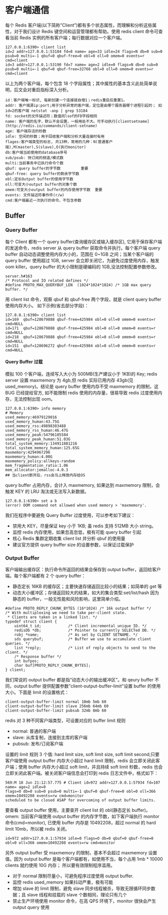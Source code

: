 # 客户端通信

每个 Redis 客户端(以下简称”Client”)都有多个状态属性，而理解和分析这些属性，对于我们设计 Redis 键空间和运营管理都有帮助。使用 redis client 命令可查看当前 Redis 实例的所有客户端；每行数据对应一个客户端。

```
127.0.0.1:6390> client list
id=2 addr=127.0.0.1:53184 fd=8 name= age=33 idle=24 flags=N db=0 sub=0 psub=0 multi=-1 qbuf=0 qbuf-free=0 obl=0 oll=0 omem=0 events=r cmd=client
id=3 addr=127.0.0.1:53190 fd=7 name= age=2 idle=0 flags=N db=0 sub=0 psub=0 multi=-1 qbuf=0 qbuf-free=32768 obl=0 oll=0 omem=0 events=r cmd=client
```

以上为两个客户端，每个包含 18 个字段属性；其中属性的基本含义此处简单说明，后文会对重启指标深入分析。

```
id：客户端唯一标识, 每新创建一个连接就自增1；redis重启后重置1。
addr: 客户端源ip:port;用于分析异常的客户端，定位是由哪个服务器哪个进程引起的； 如id=2的客户端 netstat -anp | grep 53184
fd: socket的文件描述符；数值同lsof的FD字段相同
name: 客户端的名字，默认不会设置，一般用处不大。可手动执行[clientsetname](http://redis.io/commands/client-setname)
age: 客户端存活的秒数
idle: 空闲的秒数；用于回收客户端和分析大量连接时有用
flages:客户端类型的标志, 共13种，常用的几种：N(普通客户端),M(master),S(slave),O(执行monitor)
db:客户端当前使用的database序号
sub/psub: 快订阅的频道/模式数
multi:当前事务中已执行命令个数
qbuf: query buffer的字节数         重要
qbuf-free: query buffer的剩余字节数
obl:定长Output buffer的使用字节数
oll:可变大小output buffer的对象个数
omem:可变大小output buffer的内存使用字节数  重要
events: 文件描述符事作件(r/w)
cmd:客户端最近一次执行的命令，不包含参数
```

## Buffer

### Query Buffer

每个 Client 都有一个 query buffer(查询缓存区或输入缓存区), 它用于保存客户端的发送命令，redis server 从 query buffer 获取命令并执行。每个客户端 query buffer 自动动态调整使用内存大小的，范围在 0~1GB 之间；当某个客户端的 query buffer 使用超过 1GB, server 会立即关闭它，为避免过度使用内存，触发 oom killer。query buffer 的大小限制是硬编码的 1GB,没法控制配置参数修改。

```
server.h#163
/* Protocol and IO related defines */
#define PROTO_MAX_QUERYBUF_LEN  (1024*1024*1024) /* 1GB max query buffer. */
```

用 client list 命令，观察 qbuf 和 qbuf-free 两个字段，就是 client query buffer 使用内存大小。
如下示例(省去部分字段)：

```
127.0.0.1:6390> client list
id=169  qbuf=128679888 qbuf-free=425984 obl=0 oll=0 omem=0 events=r cmd=NULL
id=171  qbuf=128679888 qbuf-free=425984 obl=0 oll=0 omem=0 events=r cmd=NULL
id=218  qbuf=128679888 qbuf-free=425984 obl=0 oll=0 omem=0 events=r cmd=NULL
id=151  qbuf=128696272 qbuf-free=425984 obl=0 oll=0 omem=0 events=r cmd=NULL
```

#### Query Buffer 过载

模拟 100 个客户端，连续写入大小为 500MB(生产建议小于 1KB)的 Key; redis server 设置 maxmemory 为 4gb,但 redis 实际已用内存 43gb(见 used_memory)。结论是 query buffer 使用内存不受 maxmemory 的限制，这 BUG 已经提给官方, 如不能限制 redis 使用的内存量，很易导致 redis 过度使用内存，无法控制出现 oom。

```
127.0.0.1:6390> info memory
# Memory
used_memory:46979129016
used_memory_human:43.75G
used_memory_rss:49898303488
used_memory_rss_human:46.47G
used_memory_peak:54796105584
used_memory_peak_human:51.03G
total_system_memory:134911881216
total_system_memory_human:125.65G
maxmemory:4294967296
maxmemory_human:4.00G
maxmemory_policy:allkeys-random
mem_fragmentation_ratio:1.06
mem_allocator:jemalloc-4.0.3
## 当client断开后，rss会马上释放内存给OS
```

query buffer 占用内存，会计入 maxmemory, 如果达到 maxmemory 限制，会触发 KEY 的 LRU 淘汰或无法写入新数据。

```
127.0.0.1:6390> set a b
(error) OOM command not allowed when used memory > 'maxmemory'.
```

我们在程序中要避免 Query Buffer 过度使用，可以参考如下建议：

- 禁用大 KEY，尽量保证 key 小于 1KB; 虽 redis 支持 512MB 大小 string。
- 监控 redis 内存使用，如果忽高忽低，极有可能 query buffer 引起
- 核心 Redis 集群定期收集 client list 并分析 qbuf 的使用量
- 建议官方提供 query buffer size 的设置参数，以保证过载保护

### Output Buffer

客户端输出缓存区：执行命令所返回的结果会保存到 output buffer，返回给客户端。每个客户端都有 2 个 query buffer：

- 静态定长 16KB 的缓存区；主要快速存储返回比较小的结果；如简单的 get 等
- 动态大小缓冲区；存储返回较大的结果，如大的集合类型:set/list/hash
  因为静态的 buffer，一般无性能和风险影响，这里简单介绍。

```
#define PROTO_REPLY_CHUNK_BYTES (16*1024) /* 16k output buffer */
/* With multiplexing we need to take per-client state.
 * Clients are taken in a linked list. */
typedef struct client {
    uint64_t id;            /* Client incremental unique ID. */
    redisDb *db;            /* Pointer to currently SELECTed DB. */
    robj *name;             /* As set by CLIENT SETNAME. */
    sds querybuf;           /* Buffer we use to accumulate client queries. */
    list *reply;            /* List of reply objects to send to the client. */
    /* Response buffer */
    int bufpos;
    char buf[PROTO_REPLY_CHUNK_BYTES];
} client;
```

我们常说的 output buffer 都是指“动态大小的输出缓冲区”。和 qeury buffer 不同，output buffer 提供配置参数”client-output-buffer-limit”设置 buffer 的使用大小。下面是 limit 的设置格式：

```
client-output-buffer-limit normal 10mb 5mb 60
client-output-buffer-limit slave 256mb 64mb 60
client-output-buffer-limit pubsub 32mb 8mb 60
```

redis 对 3 种不同客户端类型，可设置对应的 buffer limit 规则

- normal: 普通的客户端
- slave: 从库复制，连接到主库的客户端
- pubsub: 发布/订阅客户端

设置的 limit 规则 3 个值: hard limit size, soft limit size, soft limit second;只要客户端使用 output buffer 内存大小超过 hard limit 限制，redis 会立即关闭此客户端；使用 buffer 内存大小超过 soft limit，并且持续 soft limit 秒数，redis 也会立即关闭此客户端。被关闭客户端信息会打印到 redis 日志文件中，格式如下：

```
569:M 18 Jun 21:12:57.775 # Client id=972 addr=127.0.0.1:57934 fd=107 name= age=2 idle=0
flags=O db=0 sub=0 psub=0 multi=-1 qbuf=0 qbuf-free=0 obl=0 oll=366 omem=10492208 events=rw cmd=monitor
scheduled to be closed ASAP for overcoming of output buffer limits.
```

要查看 output buffer 使用，主要查开 client list 的 obl(静态定长 buffer)。omem: 当前客户端使用 output buffer 的内存字节数，如下客户端执行 monitor 命令(cmd=monitor), 已使用 buffer 内存是 10492208，超过 normal 的 hard limit 10mb，所以被 redis 关闭。

```
id=972 addr=127.0.0.1:57934 idle=0 flags=O db=0 qbuf=0 qbuf-free=0 obl=0 oll=366 omem=10492208 events=rw cmd=monitor
```

另外 output buffer 受 maxmemory 的限制，基本不会超过 maxmemory 设置值。因为 output buffer 是每个客户端都有，如使用不当，每个占用 1mb \* 10000 clients 就约使用 10G 内存；
所以要有效限制程序滥用。

- 对于 normal 限制尽量小，可避免程序过度使用 output buffer.
- 监控 redis used_memory 如果抖动严重，极有可能
- 增加 slave 的 limit 限制，避免 slave 同步线程被杀，导致无限循环同步数据；且 slave 线程和挂载的 slave 个数相同，理论只有几个
- 禁止生产环境使用 monitor 命令，在高 QPS 环境下，monitor 很快会产生 output query 使用
